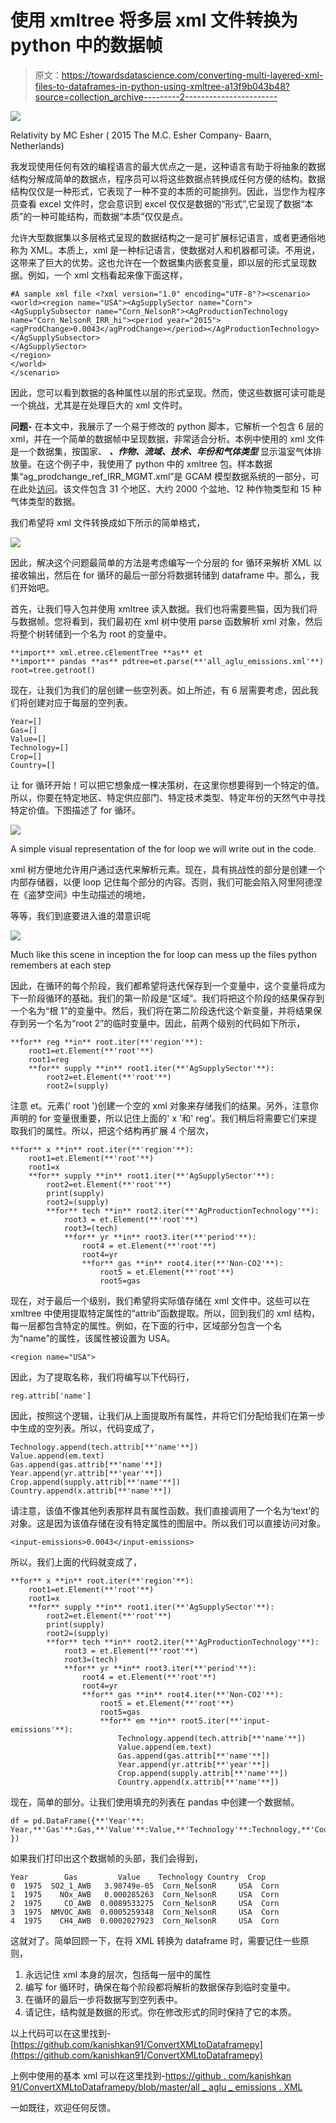 # 使用 xmltree 将多层 xml 文件转换为 python 中的数据帧

> 原文：<https://towardsdatascience.com/converting-multi-layered-xml-files-to-dataframes-in-python-using-xmltree-a13f9b043b48?source=collection_archive---------2----------------------->

![](img/76fc64157d08b49eb8dceb77c13e5775.png)

Relativity by MC Esher ( 2015 The M.C. Esher Company- Baarn, Netherlands)

我发现使用任何有效的编程语言的最大优点之一是，这种语言有助于将抽象的数据结构分解成简单的数据点，程序员可以将这些数据点转换成任何方便的结构。数据结构仅仅是一种形式，它表现了一种不变的本质的可能排列。因此，当您作为程序员查看 excel 文件时，您会意识到 excel 仅仅是数据的“形式”,它呈现了数据“本质”的一种可能结构，而数据“本质”仅仅是点。

允许大型数据集以多层格式呈现的数据结构之一是可扩展标记语言，或者更通俗地称为 XML。本质上，xml 是一种标记语言，使数据对人和机器都可读。不用说，这带来了巨大的优势。这也允许在一个数据集内嵌套变量，即以层的形式呈现数据。例如，一个 xml 文档看起来像下面这样，

```
#A sample xml file <?xml version="1.0" encoding="UTF-8"?><scenario><world><region name="USA"><AgSupplySector name="Corn"><AgSupplySubsector name="Corn_NelsonR"><AgProductionTechnology name="Corn_NelsonR_IRR_hi"><period year="2015"><agProdChange>0.0043</agProdChange></period></AgProductionTechnology>
</AgSupplySubsector>
</AgSupplySector>
</region>
</world>
</scenario>
```

因此，您可以看到数据的各种属性以层的形式呈现。然而，使这些数据可读可能是一个挑战，尤其是在处理巨大的 xml 文件时。

**问题-** 在本文中，我展示了一个易于修改的 python 脚本，它解析一个包含 6 层的 xml，并在一个简单的数据帧中呈现数据，非常适合分析。本例中使用的 xml 文件是一个数据集，按国家、 ***、作物、流域、技术、年份和气体类型*** 显示温室气体排放量。在这个例子中，我使用了 python 中的 xmltree 包。样本数据集“ag_prodchange_ref_IRR_MGMT.xml”是 GCAM 模型数据系统的一部分，可在此处[访问](https://github.com/JGCRI/gcamdata)。该文件包含 31 个地区、大约 2000 个盆地、12 种作物类型和 15 种气体类型的数据。

我们希望将 xml 文件转换成如下所示的简单格式，

![](img/3bc28c35ca138b884a2384bd8237f52f.png)

因此，解决这个问题最简单的方法是考虑编写一个分层的 for 循环来解析 XML 以接收输出，然后在 for 循环的最后一部分将数据转储到 dataframe 中。那么，我们开始吧。

首先，让我们导入包并使用 xmltree 读入数据。我们也将需要熊猫，因为我们将与数据帧。您将看到，我们最初在 xml 树中使用 parse 函数解析 xml 对象，然后将整个树转储到一个名为 root 的变量中。

```
**import** xml.etree.cElementTree **as** et
**import** pandas **as** pdtree=et.parse(**'all_aglu_emissions.xml'**)
root=tree.getroot()
```

现在，让我们为我们的层创建一些空列表。如上所述，有 6 层需要考虑，因此我们将创建对应于每层的空列表。

```
Year=[]
Gas=[]
Value=[]
Technology=[]
Crop=[]
Country=[]
```

让 for 循环开始！可以把它想象成一棵决策树，在这里你想要得到一个特定的值。所以，你要在特定地区、特定供应部门、特定技术类型、特定年份的天然气中寻找特定价值。下图描述了 for 循环。

![](img/3ca0a73c19bfbe2b5f70ec7a4c90fa91.png)

A simple visual representation of the for loop we will write out in the code.

xml 树方便地允许用户通过迭代来解析元素。现在，具有挑战性的部分是创建一个内部存储器，以便 loop 记住每个部分的内容。否则，我们可能会陷入阿里阿德涅在《盗梦空间》中生动描述的境地，

等等，我们到底要进入谁的潜意识呢

![](img/0d0615117e67c183c05912d0e69217fb.png)

Much like this scene in inception the for loop can mess up the files python remembers at each step

因此，在循环的每个阶段，我们都希望将迭代保存到一个变量中，这个变量将成为下一阶段循环的基础。我们的第一阶段是“区域”。我们将把这个阶段的结果保存到一个名为“根 1”的变量中。然后，我们将在第二阶段迭代这个新变量，并将结果保存到另一个名为“root 2”的临时变量中。因此，前两个级别的代码如下所示，

```
**for** reg **in** root.iter(**'region'**):
    root1=et.Element(**'root'**)
    root1=reg
    **for** supply **in** root1.iter(**'AgSupplySector'**):
        root2=et.Element(**'root'**)
        root2=(supply)
```

注意 et。元素(' root ')创建一个空的 xml 对象来存储我们的结果。另外，注意你声明的 for 变量很重要，所以记住上面的' x '和' reg'。我们稍后将需要它们来提取我们的属性。所以，把这个结构再扩展 4 个层次，

```
**for** x **in** root.iter(**'region'**):
    root1=et.Element(**'root'**)
    root1=x
    **for** supply **in** root1.iter(**'AgSupplySector'**):
        root2=et.Element(**'root'**)
        print(supply)
        root2=(supply)
        **for** tech **in** root2.iter(**'AgProductionTechnology'**):
            root3 = et.Element(**'root'**)
            root3=(tech)
            **for** yr **in** root3.iter(**'period'**):
                root4 = et.Element(**'root'**)
                root4=yr
                **for** gas **in** root4.iter(**'Non-CO2'**):
                    root5 = et.Element(**'root'**)
                    root5=gas
```

现在，对于最后一个级别，我们希望将实际值存储在 xml 文件中。这些可以在 xmltree 中使用提取特定属性的“attrib”函数提取。所以，回到我们的 xml 结构，每一层都包含特定的属性。例如，在下面的行中，区域部分包含一个名为“name”的属性，该属性被设置为 USA。

```
<region name="USA">
```

因此，为了提取名称，我们将编写以下代码行，

```
reg.attrib['name']
```

因此，按照这个逻辑，让我们从上面提取所有属性，并将它们分配给我们在第一步中生成的空列表。所以，代码变成了，

```
Technology.append(tech.attrib[**'name'**])
Value.append(em.text)
Gas.append(gas.attrib[**'name'**])
Year.append(yr.attrib[**'year'**])
Crop.append(supply.attrib[**'name'**])
Country.append(x.attrib[**'name'**])
```

请注意，该值不像其他列表那样具有属性函数。我们直接调用了一个名为‘text’的对象。这是因为该值存储在没有特定属性的图层中。所以我们可以直接访问对象。

```
<input-emissions>0.0043</input-emissions>
```

所以，我们上面的代码就变成了，

```
**for** x **in** root.iter(**'region'**):
    root1=et.Element(**'root'**)
    root1=x
    **for** supply **in** root1.iter(**'AgSupplySector'**):
        root2=et.Element(**'root'**)
        print(supply)
        root2=(supply)
        **for** tech **in** root2.iter(**'AgProductionTechnology'**):
            root3 = et.Element(**'root'**)
            root3=(tech)
            **for** yr **in** root3.iter(**'period'**):
                root4 = et.Element(**'root'**)
                root4=yr
                **for** gas **in** root4.iter(**'Non-CO2'**):
                    root5 = et.Element(**'root'**)
                    root5=gas
                    **for** em **in** root5.iter(**'input-emissions'**):
                        Technology.append(tech.attrib[**'name'**])
                        Value.append(em.text)
                        Gas.append(gas.attrib[**'name'**])
                        Year.append(yr.attrib[**'year'**])
                        Crop.append(supply.attrib[**'name'**])
                        Country.append(x.attrib[**'name'**])
```

现在，简单的部分。让我们使用填充的列表在 pandas 中创建一个数据帧。

```
df = pd.DataFrame({**'Year'**: Year,**'Gas'**:Gas,**'Value'**:Value,**'Technology'**:Technology,**'Country'**:Country,**'Crop'**:Crop })
```

如果我们打印出这个数据帧的头部，我们会得到，

```
Year        Gas         Value    Technology Country  Crop
0  1975  SO2_1_AWB   3.98749e-05  Corn_NelsonR     USA  Corn
1  1975    NOx_AWB   0.000285263  Corn_NelsonR     USA  Corn
2  1975     CO_AWB  0.0089533275  Corn_NelsonR     USA  Corn
3  1975  NMVOC_AWB  0.0005259348  Corn_NelsonR     USA  Corn
4  1975    CH4_AWB  0.0002027923  Corn_NelsonR     USA  Corn
```

这就对了。简单回顾一下，在将 XML 转换为 dataframe 时，需要记住一些原则，

1.  永远记住 xml 本身的层次，包括每一层中的属性
2.  编写 for 循环时，确保在每个阶段都将解析的数据保存到临时变量中。
3.  在循环的最后一步将数据写到空列表中。
4.  请记住，结构就是数据的形式。你在修改形式的同时保持了它的本质。

以上代码可以在这里找到-[https://github.com/kanishkan91/ConvertXMLtoDataframepy](https://github.com/kanishkan91/ConvertXMLtoDataframepy)

上例中使用的基本 xml 可以在这里找到-[https://github . com/kanishkan 91/ConvertXMLtoDataframepy/blob/master/all _ aglu _ emissions . XML](https://github.com/kanishkan91/ConvertXMLtoDataframepy/blob/master/all_aglu_emissions.xml)

一如既往，欢迎任何反馈。
